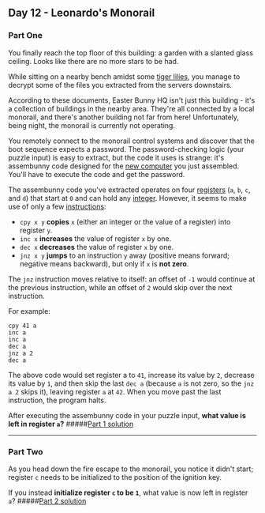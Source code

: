 ## Day 12 - Leonardo's Monorail
### Part One

You finally reach the top floor of this building: a garden with a slanted glass ceiling. Looks like
there are no more stars to be had.

While sitting on a nearby bench amidst some [tiger lilies][1], you manage to decrypt some of the
files you extracted from the servers downstairs.

According to these documents, Easter Bunny HQ isn't just this building - it's a collection of
buildings in the nearby area. They're all connected by a local monorail, and there's another
building not far from here! Unfortunately, being night, the monorail is currently not operating.

You remotely connect to the monorail control systems and discover that the boot sequence expects
a password. The password-checking logic (your puzzle input) is easy to extract, but the code
it uses is strange: it's assembunny code designed for the [new computer][2] you just assembled.
You'll have to execute the code and get the password.

The assembunny code you've extracted operates on four [registers][3] (`a`, `b`, `c`, and `d`)
that start at `0` and can hold any [integer][4]. However, it seems to make use of only a few
[instructions][5]:

 * `cpy x y` **copies** `x` (either an integer or the value of a register) into register `y`.
 * `inc x` **increases** the value of register `x` by one.
 * `dec x` **decreases** the value of register `x` by one.
 * `jnz x y` **jumps** to an instruction `y` away (positive means forward; negative means backward),
    but only if `x` is **not zero**.

The `jnz` instruction moves relative to itself: an offset of `-1` would continue at the previous
instruction, while an offset of `2` would skip over the next instruction.

For example:

```
cpy 41 a
inc a
inc a
dec a
jnz a 2
dec a
```

The above code would set register a to `41`, increase its value by `2`, decrease its value by `1`,
and then skip the last `dec a` (because `a` is not zero, so the `jnz a 2` skips it), leaving
register `a` at `42`. When you move past the last instruction, the program halts.

After executing the assembunny code in your puzzle input, **what value is left in register `a`?**
#####[Part 1 solution][6]

---

### Part Two

As you head down the fire escape to the monorail, you notice it didn't start; register `c` needs
to be initialized to the position of the ignition key.

If you instead **initialize register `c` to be `1`**, what value is now left in register `a`?
#####[Part 2 solution][6]


[1]: https://www.google.com/search?q=tiger+lilies&tbm=isch
[2]: http://adventofcode.com/2016/day/11
[3]: https://en.wikipedia.org/wiki/Processor_register
[4]: https://en.wikipedia.org/wiki/Integer
[5]: https://en.wikipedia.org/wiki/Instruction_set
[6]: part_1.py
[7]: part_2.py

